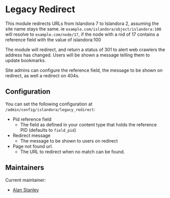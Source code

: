 # Legacy Redirect


This module redirects URLs from Islandora 7 to Islandora 2, assuming the site name stays the same.
ie `example.com/islandora/object/islandora:100` will resolve to  `example.com/node/17`, if
the node with a nid of 17 contains a reference field with the value of islandora:100

The module will redirect, and return a status of 301 to alert web crawlers the address has changed.
Users will be shown a message telling them to update bookmarks.

Site admins can configure the reference field, the message to be shown on redirect, as well a redirect on 404s.

## Configuration
You can set the following configuration at `/admin/config/islandora/legacy_redirect`:
- Pid reference field
  - The field as defined in your content type that holds the reference PID (defaults to `field_pid`)
- Redirect message
  - The message to be shown to users on redirect
- Page not found url.
  - The URL to redirect when no match can be found.

## Maintainers

Current maintainer:

* [Alan Stanley](https://github.com/ajstanley)
